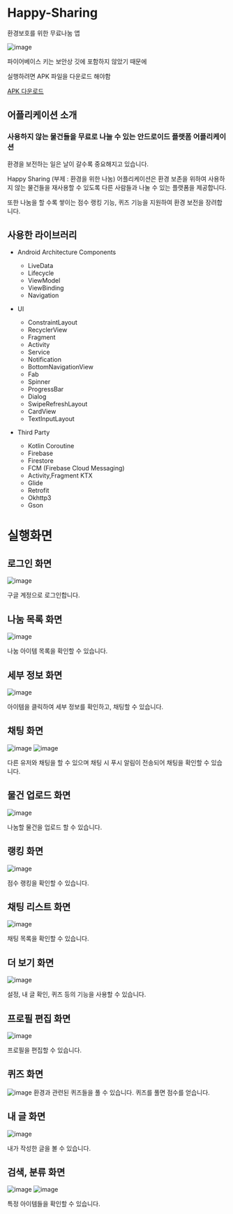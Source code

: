 # Happy-Sharing
환경보호를 위한 무료나눔 앱

![image](https://user-images.githubusercontent.com/50766393/135016167-0938f4ce-be5c-4f5a-8947-3618ca49752e.png)


파이어베이스 키는 보안상 깃에 포함하지 않았기 때문에

실행하려면 APK 파일을 다운로드 해야함

[APK 다운로드](https://github.com/HanYeop/Happy-Sharing/files/7240671/HappySharing_.zip)


## 어플리케이션 소개

### 사용하지 않는 물건들을 무료로 나눌 수 있는 안드로이드 플랫폼 어플리케이션

환경을 보전하는 일은 날이 갈수록 중요해지고 있습니다.

 Happy Sharing (부제 : 환경을 위한 나눔) 어플리케이션은 환경 보존을 위하여 사용하지 않는 물건들을 재사용할 수 있도록 다른 사람들과 나눌 수 있는 플랫폼을 제공합니다.
 
 또한 나눔을 할 수록 쌓이는 점수 랭킹 기능, 퀴즈 기능을 지원하여 환경 보전을 장려합니다.

## 사용한 라이브러리
* Android Architecture Components
  * LiveData
  * Lifecycle
  * ViewModel
  * ViewBinding
  * Navigation

* UI
  * ConstraintLayout
  * RecyclerView
  * Fragment
  * Activity
  * Service
  * Notification
  * BottomNavigationView
  * Fab
  * Spinner
  * ProgressBar
  * Dialog
  * SwipeRefreshLayout
  * CardView
  * TextInputLayout

* Third Party
  * Kotlin Coroutine
  * Firebase
  * Firestore
  * FCM (Firebase Cloud Messaging)
  * Activity,Fragment KTX
  * Glide
  * Retrofit
  * Okhttp3
  * Gson

# 실행화면

## 로그인 화면
![image](https://user-images.githubusercontent.com/50766393/135017928-b6fd5f44-088f-4217-b70f-3a3a05c2cc74.png)

구글 계정으로 로그인합니다.

## 나눔 목록 화면
![image](https://user-images.githubusercontent.com/50766393/135017981-f637b52a-b80c-46e5-9bb0-eeb8c9a5884f.png)

나눔 아이템 목록을 확인할 수 있습니다.

## 세부 정보 화면
![image](https://user-images.githubusercontent.com/50766393/135018026-771fa5dd-7aa8-487b-8568-51ce8ee32856.png)

아이템을 클릭하여 세부 정보를 확인하고, 채팅할 수 있습니다.

## 채팅 화면
![image](https://user-images.githubusercontent.com/50766393/135018063-a2769b09-b3d3-4aa1-9028-2a2556eee57c.png)
![image](https://user-images.githubusercontent.com/50766393/135018111-25364030-0d95-4f3a-8713-2e841924872f.png)

다른 유저와 채팅을 할 수 있으며 채팅 시 푸시 알림이 전송되어 채팅을 확인할 수 있습니다.

## 물건 업로드 화면
![image](https://user-images.githubusercontent.com/50766393/135018199-3e9db6e0-84c2-4be5-a752-a3bf7d654595.png)

나눔할 물건을 업로드 할 수 있습니다.

## 랭킹 화면
![image](https://user-images.githubusercontent.com/50766393/135018227-9eb085a6-2a89-493f-88eb-73f4ba2d88f0.png)

점수 랭킹을 확인할 수 있습니다.

## 채팅 리스트 화면
![image](https://user-images.githubusercontent.com/50766393/135018359-b3a72a11-8711-46ab-99b9-46d1ee9c9ef1.png)

채팅 목록을 확인할 수 있습니다.

## 더 보기 화면
![image](https://user-images.githubusercontent.com/50766393/135018383-3ff0a5a2-8ce1-47cb-bbc8-017625a60fa7.png)

설정, 내 글 확인, 퀴즈 등의 기능을 사용할 수 있습니다.

## 프로필 편집 화면
![image](https://user-images.githubusercontent.com/50766393/135018448-90853ce9-5933-4c22-b63b-37f7393a0970.png)

프로필을 편집할 수 있습니다.

## 퀴즈 화면
![image](https://user-images.githubusercontent.com/50766393/135018475-c63c3248-7429-4e05-97e5-5ae79b6a78a4.png)
환경과 관련된 퀴즈들을 풀 수 있습니다. 퀴즈를 풀면 점수를 얻습니다.

## 내 글 화면
![image](https://user-images.githubusercontent.com/50766393/135018576-11afa490-075c-4479-a05e-ccbf3464203f.png)

내가 작성한 글을 볼 수 있습니다.

## 검색, 분류 화면
![image](https://user-images.githubusercontent.com/50766393/135018594-d9a4648e-5d9d-4cdb-a608-d8307e98354f.png)
![image](https://user-images.githubusercontent.com/50766393/135018603-80199030-a3a3-42f7-a22c-5d682892f383.png)

특정 아이템들을 확인할 수 있습니다.





